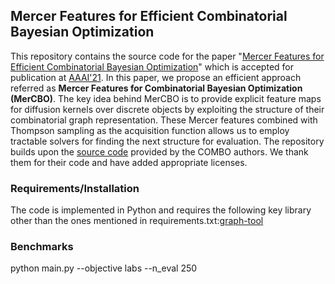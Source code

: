 ## Mercer Features for Efficient Combinatorial Bayesian Optimization


This repository contains the source code for the paper "[Mercer Features for Efficient Combinatorial Bayesian Optimization]()" which is accepted for publication at [AAAI'21](https://aaai.org/Conferences/AAAI-21/). In this paper, we propose an efficient approach referred as **Mercer Features for Combinatorial Bayesian Optimization (MerCBO)**. 
The key idea behind MerCBO is to provide explicit feature maps for diffusion kernels over discrete objects by exploiting the structure of their combinatorial graph representation. These Mercer features combined with Thompson sampling as the acquisition function allows us to employ tractable solvers for finding the next structure for evaluation.
The repository builds upon the [source code](https://github.com/QUVA-Lab/COMBO) provided by the COMBO authors. We thank them for their code and have added appropriate licenses. 



### Requirements/Installation
The code is implemented in Python and requires the following key library other than the ones mentioned in requirements.txt:[graph-tool](https://graph-tool.skewed.de/) 


### Benchmarks
python main.py --objective labs --n_eval 250
